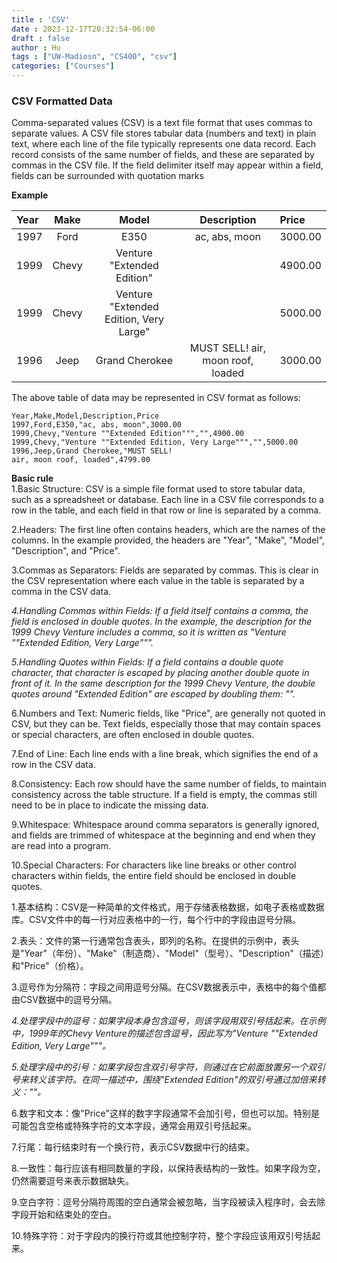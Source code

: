 ```yaml
---
title : 'CSV'
date : 2023-12-17T20:32:54-06:00
draft : false
author : Hu
tags : ["UW-Madiosn", "CS400", "csv"]
categories: ["Courses"]
---
```


### **CSV Formatted Data**  

Comma-separated values (CSV) is a text file format that uses commas to separate values. A CSV file stores tabular data (numbers and text) in plain text, where each line of the file typically represents one data record. Each record consists of the same number of fields, and these are separated by commas in the CSV file. If the field delimiter itself may appear within a field, fields can be surrounded with quotation marks

**Example**  
  
| Year | Make | Model | Description | Price |  
|:---  |:---: |:---:  |    :---:    |  :--- |  
|1997  | Ford | E350  |ac, abs, moon|3000.00|
|1999  | Chevy| Venture "Extended Edition"  | |4900.00|
|1999  | Chevy| Venture "Extended Edition, Very Large"  | |5000.00|
|1996  | Jeep | Grand Cherokee |MUST SELL! air, moon roof, loaded|3000.00|  

The above table of data may be represented in CSV format as follows:

```
Year,Make,Model,Description,Price
1997,Ford,E350,"ac, abs, moon",3000.00
1999,Chevy,"Venture ""Extended Edition""","",4900.00
1999,Chevy,"Venture ""Extended Edition, Very Large""","",5000.00
1996,Jeep,Grand Cherokee,"MUST SELL!
air, moon roof, loaded",4799.00
```  
**Basic rule**  
1.Basic Structure: CSV is a simple file format used to store tabular data, such as a spreadsheet or database. Each line in a CSV file corresponds to a row in the table, and each field in that row or line is separated by a comma.

2.Headers: The first line often contains headers, which are the names of the columns. In the example provided, the headers are "Year", "Make", "Model", "Description", and "Price".

3.Commas as Separators: Fields are separated by commas. This is clear in the CSV representation where each value in the table is separated by a comma in the CSV data.

*4.Handling Commas within Fields: If a field itself contains a comma, the field is enclosed in double quotes. In the example, the description for the 1999 Chevy Venture includes a comma, so it is written as "Venture ""Extended Edition, Very Large""".*

*5.Handling Quotes within Fields: If a field contains a double quote character, that character is escaped by placing another double quote in front of it. In the same description for the 1999 Chevy Venture, the double quotes around "Extended Edition" are escaped by doubling them: "".*

6.Numbers and Text: Numeric fields, like "Price", are generally not quoted in CSV, but they can be. Text fields, especially those that may contain spaces or special characters, are often enclosed in double quotes.

7.End of Line: Each line ends with a line break, which signifies the end of a row in the CSV data.

8.Consistency: Each row should have the same number of fields, to maintain consistency across the table structure. If a field is empty, the commas still need to be in place to indicate the missing data.

9.Whitespace: Whitespace around comma separators is generally ignored, and fields are trimmed of whitespace at the beginning and end when they are read into a program.

10.Special Characters: For characters like line breaks or other control characters within fields, the entire field should be enclosed in double quotes.  

1.基本结构：CSV是一种简单的文件格式，用于存储表格数据，如电子表格或数据库。CSV文件中的每一行对应表格中的一行，每个行中的字段由逗号分隔。

2.表头：文件的第一行通常包含表头，即列的名称。在提供的示例中，表头是"Year"（年份）、"Make"（制造商）、"Model"（型号）、"Description"（描述）和"Price"（价格）。

3.逗号作为分隔符：字段之间用逗号分隔。在CSV数据表示中，表格中的每个值都由CSV数据中的逗号分隔。

*4.处理字段中的逗号：如果字段本身包含逗号，则该字段用双引号括起来。在示例中，1999年的Chevy Venture的描述包含逗号，因此写为"Venture ""Extended Edition, Very Large"""。*

*5.处理字段中的引号：如果字段包含双引号字符，则通过在它前面放置另一个双引号来转义该字符。在同一描述中，围绕"Extended Edition"的双引号通过加倍来转义：""。*

6.数字和文本：像"Price"这样的数字字段通常不会加引号，但也可以加。特别是可能包含空格或特殊字符的文本字段，通常会用双引号括起来。

7.行尾：每行结束时有一个换行符，表示CSV数据中行的结束。

8.一致性：每行应该有相同数量的字段，以保持表结构的一致性。如果字段为空，仍然需要逗号来表示数据缺失。

9.空白字符：逗号分隔符周围的空白通常会被忽略，当字段被读入程序时，会去除字段开始和结束处的空白。

10.特殊字符：对于字段内的换行符或其他控制字符，整个字段应该用双引号括起来。